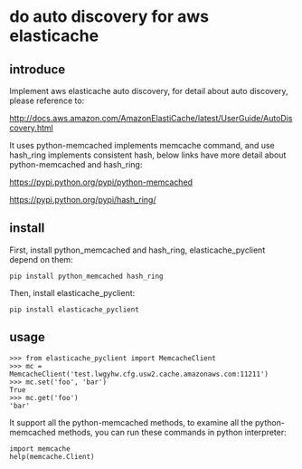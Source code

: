 # do auto discovery for aws elasticache

## introduce
Implement aws elasticache auto discovery, for detail about auto discovery, please reference to:

http://docs.aws.amazon.com/AmazonElastiCache/latest/UserGuide/AutoDiscovery.html

It uses python-memcached implements memcache command, and use hash_ring implements consistent hash, below links have more detail about python-memcached and hash_ring:

https://pypi.python.org/pypi/python-memcached

https://pypi.python.org/pypi/hash_ring/

## install
First, install python_memcached and hash_ring, elasticache_pyclient depend on them:

    pip install python_memcached hash_ring

Then, install elasticache_pyclient:

    pip install elasticache_pyclient

## usage

    >>> from elasticache_pyclient import MemcacheClient
    >>> mc = MemcacheClient('test.lwgyhw.cfg.usw2.cache.amazonaws.com:11211')
    >>> mc.set('foo', 'bar')
    True
    >>> mc.get('foo')
    'bar'

It support all the python-memcached methods, to examine all the python-memcached methods, you can run these commands in python interpreter:

    import memcache
    help(memcache.Client)
